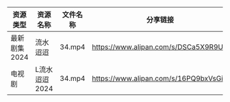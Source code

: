 | 资源类型     | 资源名称      | 文件名称   | 分享链接                                 | 更新时间                |
| -------- | --------- | ------ | ------------------------------------ | ------------------- |
| 最新剧集2024 | 流水迢迢      | 34.mp4 | https://www.alipan.com/s/DSCa5X9R9UQ | 2024-10-03 08:10:31 |
| 电视剧      | L流水迢迢2024 | 34.mp4 | https://www.alipan.com/s/16PQ9bxVsGi | 2024-10-03 08:05:57 |
